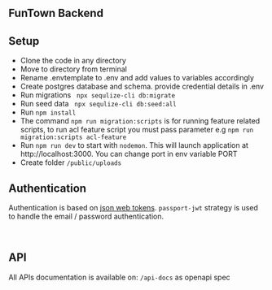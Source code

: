 ## FunTown Backend


## Setup
* Clone the code in any directory
* Move to directory from terminal
* Rename .envtemplate to .env and add values to variables accordingly
* Create postgres database and schema. provide credential details in .env
* Run migrations ` npx sequlize-cli db:migrate`
* Run seed data ` npx sequlize-cli db:seed:all`
* Run `npm install`
* The command `npm run migration:scripts` is for running feature related scripts, to run acl feature script you must pass parameter e.g `npm run migration:scripts acl-feature`
* Run `npm run dev` to start with `nodemon`. This will launch application at http://localhost:3000. You can change port in env variable PORT
* Create folder `/public/uploads`
## Authentication

Authentication is based on [json web tokens](https://jwt.io). `passport-jwt` strategy is used to handle the email /
password authentication.

<br />

## API

All APIs documentation is available on: `/api-docs` as openapi spec